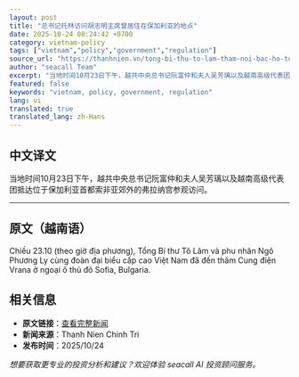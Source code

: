```yaml
---
layout: post
title: "总书记托林访问胡志明主席曾居住在保加利亚的地点"
date: 2025-10-24 08:24:42 +0700
category: vietnam-policy
tags: ["vietnam","policy","government","regulation"]
source_url: "https://thanhnien.vn/tong-bi-thu-to-lam-tham-noi-bac-ho-tung-o-tai-bulgaria-185251024102003896.htm"
author: "seacall Team"
excerpt: "当地时间10月23日下午，越共中央总书记阮富仲和夫人吴芳璃以及越南高级代表团抵达位于保加利亚首都索非亚郊外的弗拉纳宫参观访问。..."
featured: false
keywords: "vietnam, policy, government, regulation"
lang: vi
translated: true
translated_lang: zh-Hans
---
```


## 中文译文

当地时间10月23日下午，越共中央总书记阮富仲和夫人吴芳璃以及越南高级代表团抵达位于保加利亚首都索非亚郊外的弗拉纳宫参观访问。

---

## 原文（越南语）

Chiều 23.10 (theo giờ địa phương), Tổng B&iacute; thư T&ocirc; L&acirc;m v&agrave; phu nh&acirc;n Ng&ocirc; Phương Ly c&ugrave;ng đo&agrave;n đại biểu cấp cao Việt Nam đ&atilde; đến thăm Cung điện Vrana ở ngoại &ocirc; thủ đ&ocirc; Sofia, Bulgaria.

## 相关信息

- **原文链接**：[查看完整新闻](https://thanhnien.vn/tong-bi-thu-to-lam-tham-noi-bac-ho-tung-o-tai-bulgaria-185251024102003896.htm)
- **新闻来源**：Thanh Nien Chinh Tri
- **发布时间**：2025/10/24

*想要获取更专业的投资分析和建议？欢迎体验 seacall AI 投资顾问服务。*